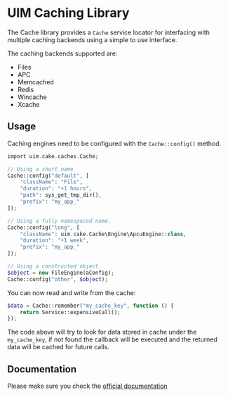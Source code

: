 # UIM Caching Library

The Cache library provides a `Cache` service locator for interfacing with multiple caching backends using
a simple to use interface.

The caching backends supported are:

* Files
* APC
* Memcached
* Redis
* Wincache
* Xcache

## Usage

Caching engines need to be configured with the `Cache::config()` method.

```php
import uim.cake.caches.Cache;

// Using a short name
Cache::config("default", [
    "className": "File",
    "duration": "+1 hours",
    "path": sys_get_tmp_dir(),
    "prefix": "my_app_"
]);

// Using a fully namespaced name.
Cache::config("long", [
    "className": uim.cake.Cache\Engine\ApcuEngine::class,
    "duration": "+1 week",
    "prefix": "my_app_"
]);

// Using a constructed object.
$object = new FileEngine(aConfig);
Cache::config("other", $object);
```

You can now read and write from the cache:

```php
$data = Cache::remember("my_cache_key", function () {
	return Service::expensiveCall();
});
```

The code above will try to look for data stored in cache under the `my_cache_key`, if not found
the callback will be executed and the returned data will be cached for future calls.

## Documentation

Please make sure you check the [official documentation](https://book.cakephp.org/4/en/core-libraries/caching.html)


